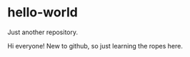 # hello-world
Just another repository.


Hi everyone! New to github, so just learning the ropes here.
